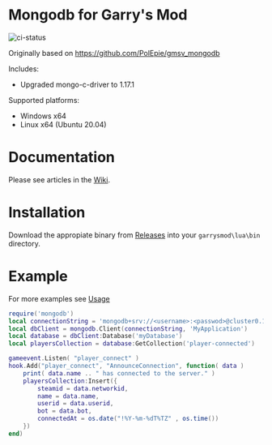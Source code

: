 # Mongodb for Garry's Mod

![ci-status](https://github.com/chriswoodle/gmod-mongodb/actions/workflows/main.yml/badge.svg)

Originally based on https://github.com/PolEpie/gmsv_mongodb

Includes:
* Upgraded mongo-c-driver to 1.17.1

Supported platforms:
* Windows x64
* Linux x64 (Ubuntu 20.04)

# Documentation

Please see articles in the [Wiki](https://github.com/chriswoodle/gmod-mongodb/wiki).

# Installation

Download the appropiate binary from [Releases](https://github.com/chriswoodle/gmod-mongodb/releases) into your `garrysmod\lua\bin` directory.

# Example

For more examples see [Usage](https://github.com/chriswoodle/gmod-mongodb/wiki/Usage)
```lua
require('mongodb')
local connectionString = 'mongodb+srv://<username>:<passwod>@cluster0.123456.mongodb.net'
local dbClient = mongodb.Client(connectionString, 'MyApplication')
local database = dbClient:Database('myDatabase')
local playersCollection = database:GetCollection('player-connected')

gameevent.Listen( "player_connect" )
hook.Add("player_connect", "AnnounceConnection", function( data )
	print( data.name .. " has connected to the server." )
    playersCollection:Insert({
        steamid = data.networkid,
        name = data.name,
        userid = data.userid,
        bot = data.bot,
        connectedAt = os.date("!%Y-%m-%dT%TZ" , os.time())
    })
end)
```